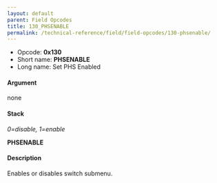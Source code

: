```yaml
---
layout: default
parent: Field Opcodes
title: 130_PHSENABLE
permalink: /technical-reference/field/field-opcodes/130-phsenable/
---
```


-   Opcode: **0x130**
-   Short name: **PHSENABLE**
-   Long name: Set PHS Enabled

#### Argument

none

#### Stack

  
*0=disable, 1=enable*

**PHSENABLE**

#### Description

Enables or disables switch submenu.
